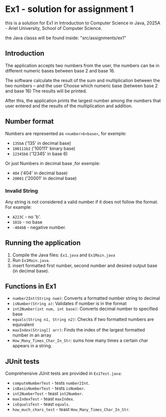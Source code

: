 
# Ex1 - solution for assignment 1
this is a solution for Ex1 in Introduction to Computer Science in Java, 2025A - Ariel University, School of Computer Science.

the Java classs will be found inside: "src/assignments/ex1"

## Introduction
The application accepts two numbers from the user, the numbers can be in different numeric bases between base 2 and base 16.

The software calculate the result of the sum and multiplication between the two numbers – and the user Choose which numeric base (between base 2 and base 16) The results will be printed.

After this, the application prints the largest number among the numbers that user entered and the results of the multiplication and addition.


## Number format
Numbers are represented as `<number>b<base>`, for exemple:
- `135bA` ('135' in decimal base)
- `100111b2` ('100111' binary base)
- `12345b6` ('12345' in base 6)

Or just Numbers in decimal base <number>,for exemple:
- `404` ('404' in decimal base)
- `20001` ('20001' in decimal base)

### Invalid String
Any string is not considered a valid number if it does not follow the format. For example:

- `A223C` - no 'b'.
- `101b` - no base
- `-404bB` - negative number.


## Running the application
1. Compile the Java files: `Ex1.java` and `Ex1Main.java`
2. Run `Ex1Main.java`.
3. insert formatted first number, second number and desired output base (in decimal base).


## Functions in Ex1
- `number2Int(String num)`: Converts a formatted number string to decimal
- `isNumber(String a)`: Validates if number is in the format
- `int2Number(int num, int base)`: Converts decimal number to specified base
- `equals(String n1, String n2)`: Checks if two formatted numbers are equivalent
- `maxIndex(String[] arr)`: Finds the index of the largest formatted number in an array
- `How_Many_Times_Char_In_Str`: sums how many times a certain char appears in a string.

    
## JUnit tests
Comprehensive JUnit tests are provided in `Ex1Test.java`:

- `computeNumberTest` - tests `number2Int`.
- `isBasisNumberTest` - tests `isNumber`.
- `int2NumberTest` - teast `int2Number`.
- `maxIndexTest` - teast `maxIndex`.
- `isEqualsTest` - teast `equals`.
- `how_much_chars_test` - teast `How_Many_Times_Char_In_Str`.
